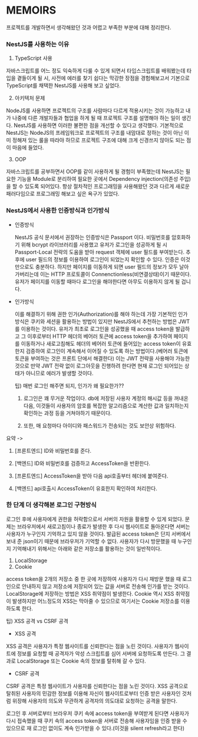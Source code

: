 # MEMOIRS

프로젝트를 개발하면서 생각해왔던 것과 어렵고 부족한 부분에 대해 정리한다.

### NestJS를 사용하는 이유

1. TypeScript 사용

자바스크립트를 어느 정도 익숙하게 다룰 수 있게 되면서 타입스크립트를 배워봤는데 타입을 곁들이게 될 시, 사전에 에러를 찾기 쉽다는 막강한 장점을 경험해보고서 기본으로 TypeScript를 채택한 NestJS를 사용해 보고 싶었다.

2. 아키텍처 문제

NodeJS를 사용하면 프로젝트의 구조를 사람마다 다르게 적용시키는 것이 가능하고 내가 나중에 다른 개발자들과 협업을 하게 될 때 프로젝트 구조를 설명해야 하는 일이 생긴다. NestJS를 사용하면 이러한 불편한 점을 개선할 수 있다고 생각했다. 기본적으로 NestJS는 NodeJS의 프레임워크로 프로젝트의 구조를 내맘대로 정하는 것이 아닌 이미 정해져 있는 룰을 따라야 하므로 프로젝트 구조에 대해 크게 신경쓰지 않아도 되는 점이 마음에 들었다.

3. OOP

자바스크립트를 공부하면서 OOP를 같이 사용하게 될 경험이 부족했는데 NestJS는 필요한 기능을 Module로 분리하여 필요한 곳에서 Dependency injection(의존성 주입)을 할 수 있도록 되어있다. 항상 절차적인 프로그래밍을 사용해왔던 것과 다르게 새로운 패러다임으로 프로그래밍 해보고 싶은 욕구가 있었다.

### NestJS에서 사용한 인증방식과 인가방식

- 인증방식

  NestJS 공식 문서에서 권장하는 인증방식은 Passport 이다. 비밀번호를 암호화하기 위해 bcrypt 라이브러리를 사용했고 유저가 로그인을 성공하게 될 시 Passport-Local 전략의 도움을 받아 request 객체에 user 필드를 부여받는다. 추후에 user 필드의 정보를 이용하여 로그인이 되었는지 확인할 수 있다. 인증은 이것만으로도 충분하다. 하지만 페이지를 이동하게 되면 user 필드의 정보가 모두 날아가버리는데 이는 HTTP 프로토콜이 Connenctionless(비연결상태)이기 때문이다. 유저가 페이지를 이동할 때마다 로그인을 해야한다면 아무도 이용하지 않게 될 겁니다.

- 인가방식

  이를 해결하기 위해 권한 인가(Authorization)를 해야 하는데 가장 기본적인 인가방식은 쿠키와 세션을 활용하는 방법이 있지만 NestJS에서 추천하는 방법은 JWT를 이용하는 것이다. 유저가 최초로 로그인을 성공했을 때 access token을 발급하고 그 이후로부터 HTTP 헤더의 베어러 토큰에 access token을 추가하여 페이지를 이동하거나 새로고침해도 헤더의 베어러 토큰에 들어있는 access token이 유효한지 검증하여 로그인이 계속해서 이어질 수 있도록 하는 방법이다.(베어러 토큰에 토큰을 부여하는 것은 프론트 단에서 해결한다) 이는 JWT 전략을 사용해야 가능한 것으로 만약 JWT 전략 없이 로그아웃을 진행하려 한다면 현재 로그인 되어있는 상태가 아니므로 에러가 발생할 것이다.

  팁) 매번 로그인 해주면 되지, 인가가 왜 필요한가??

  1. 로그인은 꽤 무거운 작업이다. db에 저장된 사용자 계정의 해시값 등을 꺼내온 다음, 이것들이 사용자의 암호를 복잡한 알고리즘으로 계산한 값과 일치하는지 확인하는 과정 등을 거쳐야하기 때문이다.

  2. 또한, 매 요청마다 아이디와 패스워드가 전송되는 것도 보안상 위험하다.

요약 ->

1. [프론트엔드] ID와 비밀번호를 준다.

2. [백엔드] ID와 비밀번호를 검증하고 AccessToken을 반환한다.

3. [프론트엔드] AccessToken을 받아 다음 api호출부터 헤더에 붙여준다.

4. [백엔드] api호출시 AccessToken이 유효한지 확인하여 처리한다.

### 한 단계 더 생각해본 로그인 구현방식

로그인 후에 사용자에게 권한을 허락함으로서 서버의 자원을 활용할 수 있게 되었다. 문제는 브라우저에서 새로고침이나 종료가 발생한 후 다시 웹사이트로 돌아온다면 서버는 사용자가 누구인지 기억하고 있지 않을 것이다. 발급된 access token은 단지 서버에서 보내 준 json이기 때문에 브라우저가 기억할 수 없다. 사용자가 다시 방문했을 때 누구인지 기억해내기 위해서는 아래와 같은 저장소를 활용하는 것이 일반적이다.

1. LocalStorage
2. Cookie

access token을 2개의 저장소 중 한 곳에 저장하여 사용자가 다시 재방문 했을 때 로그인으로 안내하지 않고 저장소에 저장되어 있는 값을 서버로 전송해 인가를 받는 것이다. LocalStorage에 저장하는 방법은 XSS 취약점이 발생한다. Cookie 역시 XSS 취약점이 발생하지만 어느정도의 XSS는 막아줄 수 있으므로 여기서는 Cookie 저장소를 이용하도록 한다.

팁) XSS 공격 vs CSRF 공격

- XSS 공격

XSS 공격은 사용자가 특정 웹사이트를 신뢰한다는 점을 노린 것이다. 사용자가 웹사이트에 정보를 요청할 때 공격자가 악성 스크립트를 심어 서버에 요청하도록 만든다. 그 결과로 LocalStorage 또는 Cookie 속의 정보를 탈취해 갈 수 있다.

- CSRF 공격

CSRF 공격은 특정 웹사이트가 사용자를 신뢰한다는 점을 노린 것이다. XSS 공격으로 탈취된 사용자의 민감한 정보를 이용해 자신이 웹사이트로부터 인증 받은 사용자인 것처럼 위장해 사용자의 의도와 무관하게 공격자의 의도대로 요청하는 공격을 말한다.

로그인 후 서버로부터 브라우저 쿠키 속에 access token을 부여받게 된다면 사용자가 다시 접속했을 때 쿠키 속의 access token을 서버로 전송해 사용자임을 인증 받을 수 있으므로 재 로그인 없이도 계속 인가받을 수 있다.(이것을 silent refresh라고 한다)
